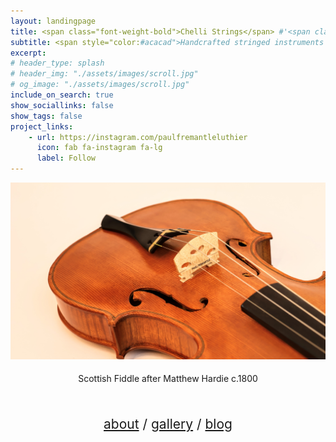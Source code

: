 ```yaml
---
layout: landingpage
title: <span class="font-weight-bold">Chelli Strings</span> #'<span class="chulapa">Chelli Strings</span>'
subtitle: <span style="color:#acacad">Handcrafted stringed instruments made in Sussex, UK</span>
excerpt: 
# header_type: splash
# header_img: "./assets/images/scroll.jpg"
# og_image: "./assets/images/scroll.jpg"
include_on_search: true
show_sociallinks: false
show_tags: false
project_links:
    - url: https://instagram.com/paulfremantleluthier
      icon: fab fa-instagram fa-lg
      label: Follow
---
```

<script src="/assets/public/masonry.pkgd.min.js"></script>
<script src="/assets/public/imagesloaded.pkgd.min.js"></script>

<div id="masonry">
    <div class="image-item">
      <img width="1000" style="margin-bottom: 5px;" src="gallery/fiddle/hero.jpg"/>
      <p style="text-align:center;">Scottish Fiddle after Matthew Hardie c.1800</p>
    </div>
</div>

<br/>
<p style="text-align:center;font-size:150%" >
<a href="/about">about</a>  / <a href="/gallery">gallery</a> /  <a href="https://paulfremantleluthier.substack.com/archive">blog</a>
</p>

<script type="text/javascript">

  
    
    var elem = document.getElementById('masonry');
    var msnry = new Masonry( elem, {
        itemSelector: '.image-item',
        columnWidth: 1000
    });

    imagesLoaded(elem, () => msnry.layout());
    
</script>

